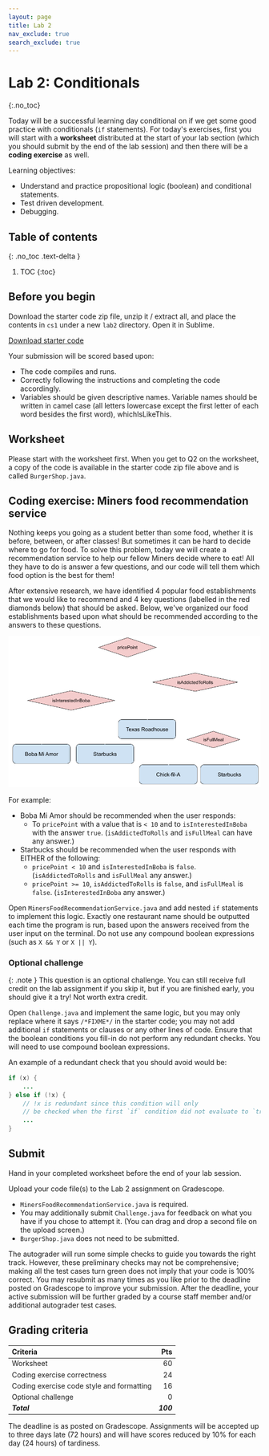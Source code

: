 ```yaml
---
layout: page
title: Lab 2
nav_exclude: true
search_exclude: true
---
```


# Lab 2: Conditionals
{:.no_toc}

Today will be a successful learning day conditional on if we get some good practice with conditionals (`if` statements). For today's exercises, first you will start with a **worksheet** distributed at the start of your lab section (which you should submit by the end of the lab session) and then there will be a **coding exercise** as well.

Learning objectives:
- Understand and practice propositional logic (boolean) and conditional statements.
- Test driven development.
- Debugging.

## Table of contents
{: .no_toc .text-delta }

1. TOC
{:toc}

## Before you begin

Download the starter code zip file, unzip it / extract all, and place the contents in `cs1` under a new `lab2` directory. Open it in Sublime.

<a href="https://github.com/UTEP-CS-1/website/raw/main{{page.url|relative_url}}../lab02_starter.zip" class="btn btn-green">Download starter code</a>


Your submission will be scored based upon:
- The code compiles and runs.
- Correctly following the instructions and completing the code accordingly.
- Variables should be given descriptive names. Variable names should be written in camel case (all letters lowercase except the first letter of each word besides the first word), whichIsLikeThis.

## Worksheet

Please start with the worksheet first. When you get to Q2 on the worksheet, a copy of the code is available in the starter code zip file above and is called `BurgerShop.java`.

## Coding exercise: Miners food recommendation service

Nothing keeps you going as a student better than some food, whether it is before, between, or after classes! But sometimes it can be hard to decide where to go for food. To solve this problem, today we will create a recommendation service to help our fellow Miners decide where to eat! All they have to do is answer a few questions, and our code will tell them which food option is the best for them!

After extensive research, we have identified 4 popular food establishments that we would like to recommend and 4 key questions (labelled in the red diamonds below) that should be asked. Below, we've organized our food establishments based upon what should be recommended according to the answers to these questions. 

![](tree.png)

For example:

- Boba Mi Amor should be recommended when the user responds:
    - To `pricePoint` with a value that is `< 10` and to `isInterestedInBoba` with the answer `true`. (`isAddictedToRolls` and `isFullMeal` can have any answer.)
- Starbucks should be recommended when the user responds with EITHER of the following:
    - `pricePoint < 10` and `isInterestedInBoba` is `false`. (`isAddictedToRolls` and `isFullMeal` any answer.)
    - `pricePoint >= 10`, `isAddictedToRolls` is `false`, and `isFullMeal` is `false`. (`isInterestedInBoba` any answer.)

Open `MinersFoodRecommendationService.java` and add nested `if` statements to implement this logic. Exactly one restaurant name should be outputted each time the program is run, based upon the answers received from the user input on the terminal. Do not use any compound boolean expressions (such as `X && Y` or `X || Y`).

### Optional challenge

{: .note }
This question is an optional challenge. You can still receive full credit on the lab assignment if you skip it, but if you are finished early, you should give it a try! Not worth extra credit.

Open `Challenge.java` and implement the same logic, but you may only replace where it says `/*FIXME*/` in the starter code; you may not add additional `if` statements or clauses or any other lines of code. Ensure that the boolean conditions you fill-in do not perform any redundant checks. You will need to use compound boolean expressions.

An example of a redundant check that you should avoid would be:
```java
if (x) {
    ...
} else if (!x) {
    // !x is redundant since this condition will only
    // be checked when the first `if` condition did not evaluate to `true`.
    ...
}
```

## Submit

Hand in your completed worksheet before the end of your lab session.

Upload your code file(s) to the Lab 2 assignment on Gradescope.

- `MinersFoodRecommendationService.java` is required.
- You may additionally submit `Challenge.java` for feedback on what you have if you chose to attempt it. (You can drag and drop a second file on the upload screen.)
- `BurgerShop.java` does not need to be submitted.

The autograder will run some simple checks to guide you towards the right track. However, these preliminary checks may not be comprehensive; making all the test cases turn green does not imply that your code is 100% correct. You may resubmit as many times as you like prior to the deadline posted on Gradescope to improve your submission. After the deadline, your active submission will be further graded by a course staff member and/or additional autograder test cases.

## Grading criteria

| **Criteria**                             |   **Pts** |
|:-----------------------------------------|----------:|
| Worksheet                                |        60 |
| Coding exercise correctness              |        24 |
| Coding exercise code style and formatting|        16 |
| Optional challenge                       |         0 |
| **_Total_**                              | **_100_** |

The deadline is as posted on Gradescope.
Assignments will be accepted up to three days late (72 hours) and will have scores reduced by 10% for each day (24 hours) of tardiness.
